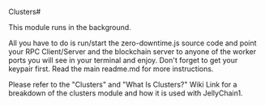 Clusters#

This module runs in the background.

All you have to do is run/start the zero-downtime.js source code and point your RPC Client/Server and the blockchain server to anyone of the worker ports you will see in your terminal and enjoy. Don't forget to get your keypair first. 
Read the main readme.md for more instructions.

Please refer to the "Clusters" and "What Is Clusters?" Wiki Link for a breakdown of the clusters module and how it is used with JellyChain1.

